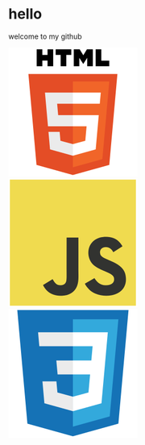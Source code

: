 <h1>hello</h1>

<p>welcome to  my github</p>

<img src="https://github.com/devicons/devicon/blob/master/icons/html5/html5-original-wordmark.svg"/>
<img src="https://github.com/devicons/devicon/blob/master/icons/javascript/javascript-original.svg"/>
<img src="https://github.com/devicons/devicon/blob/master/icons/css3/css3-original.svg"/>
